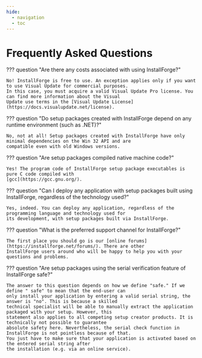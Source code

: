 ```yaml
---
hide:
  - navigation
  - toc
---
```


# Frequently Asked Questions

??? question "Are there any costs associated with using InstallForge?"

    No! InstallForge is free to use. An exception applies only if you want to use Visual Update for commercial purposes.
    In this case, you must acquire a valid Visual Update Pro license. You can find more information about the Visual
    Update use terms in the [Visual Update License](https://docs.visualupdate.net/license).

??? question "Do setup packages created with InstallForge depend on any runtime environment (such as .NET)?"

    No, not at all! Setup packages created with InstallForge have only minimal dependencies on the Win 32 API and are 
    compatible even with old Windows versions.

??? question "Are setup packages compiled native machine code?"

    Yes! The program code of InstallForge setup package executables is pure C code compiled with
    [gcc](https://gcc.gnu.org/).

??? question "Can I deploy any application with setup packages built using InstallForge, regardless of the technology used?"

    Yes, indeed. You can deploy any application, regardless of the programming language and technology used for 
    its development, with setup packages built via InstallForge.

??? question "What is the preferred support channel for InstallForge?"

    The first place you should go is our [online forums](https://installforge.net/forums/). There are other 
    InstallForge users around who will be happy to help you with your questions and problems.

??? question "Are setup packages using the serial verification feature of InstallForge safe?"

    The answer to this question depends on how we define "safe." If we define " safe" to mean that the end-user can 
    only install your application by entering a valid serial string, the answer is "no". This is because a skilled 
    technical specialist will be able to manually extract the application packaged with your setup. However, this 
    statement also applies to all competing setup creator products. It is technically not possible to guarantee 
    absolute safety here. Nevertheless, the serial check function in InstallForge is not pointless because of that. 
    You just have to make sure that your application is activated based on the entered serial string after 
    the installation (e.g. via an online service).

